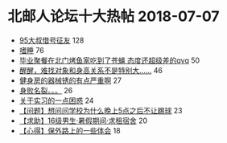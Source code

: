 # 北邮人论坛十大热帖 2018-07-07

- [95大叔借号征友](https://bbs.byr.cn/article/Friends/1877810) 128
- [嗜睡](https://bbs.byr.cn/article/Talking/6020906) 76
- [毕业聚餐在北门烤鱼家吃到了苍蝇 态度还超级差的qvq](https://bbs.byr.cn/article/Food/493952) 50
- [醒醒，难找对象和身高关系不是特别大……](https://bbs.byr.cn/article/Feeling/3065371) 46
- [健身房的器械锈的有点严重啊](https://bbs.byr.cn/article/Gymnasium/108923) 27
- [身败名裂。。。](https://bbs.byr.cn/article/Dota/956215) 26
- [关于实习的一点困惑](https://bbs.byr.cn/article/Job/1978214) 24
- [【问题】想问问学校为什么晚上5点之后不让踢球](https://bbs.byr.cn/article/Football/810046155) 23
- [【求助】16级男生·暑假期间·求租宿舍](https://bbs.byr.cn/article/AimGraduate/1146350) 20
- [【心得】保外路上的一些体会](https://bbs.byr.cn/article/StudyShare/186355) 18


